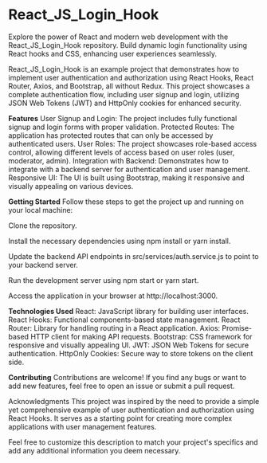 # React_JS_Login_Hook
Explore the power of React and modern web development with the React_JS_Login_Hook repository. Build dynamic login functionality using React hooks and CSS, enhancing user experiences seamlessly.

React_JS_Login_Hook is an example project that demonstrates how to implement user authentication and authorization using React Hooks, React Router, Axios, and Bootstrap, all without Redux. This project showcases a complete authentication flow, including user signup and login, utilizing JSON Web Tokens (JWT) and HttpOnly cookies for enhanced security.

**Features**
User Signup and Login: The project includes fully functional signup and login forms with proper validation.
Protected Routes: The application has protected routes that can only be accessed by authenticated users.
User Roles: The project showcases role-based access control, allowing different levels of access based on user roles (user, moderator, admin).
Integration with Backend: Demonstrates how to integrate with a backend server for authentication and user management.
Responsive UI: The UI is built using Bootstrap, making it responsive and visually appealing on various devices.

**Getting Started**
Follow these steps to get the project up and running on your local machine:

Clone the repository.

Install the necessary dependencies using npm install or yarn install.

Update the backend API endpoints in src/services/auth.service.js to point to your backend server.

Run the development server using npm start or yarn start.

Access the application in your browser at http://localhost:3000.

**Technologies Used**
React: JavaScript library for building user interfaces.
React Hooks: Functional components-based state management.
React Router: Library for handling routing in a React application.
Axios: Promise-based HTTP client for making API requests.
Bootstrap: CSS framework for responsive and visually appealing UI.
JWT: JSON Web Tokens for secure authentication.
HttpOnly Cookies: Secure way to store tokens on the client side.

**Contributing**
Contributions are welcome! If you find any bugs or want to add new features, feel free to open an issue or submit a pull request.

Acknowledgments
This project was inspired by the need to provide a simple yet comprehensive example of user authentication and authorization using React Hooks. It serves as a starting point for creating more complex applications with user management features.

Feel free to customize this description to match your project's specifics and add any additional information you deem necessary.
